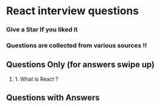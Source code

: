 # React interview questions
### Give a Star If you liked it
### Questions are collected from various sources !!

## Questions Only (for answers swipe up)
<ol>
  <li> 1. What is React ? </li>
</ol>

## Questions with Answers 
